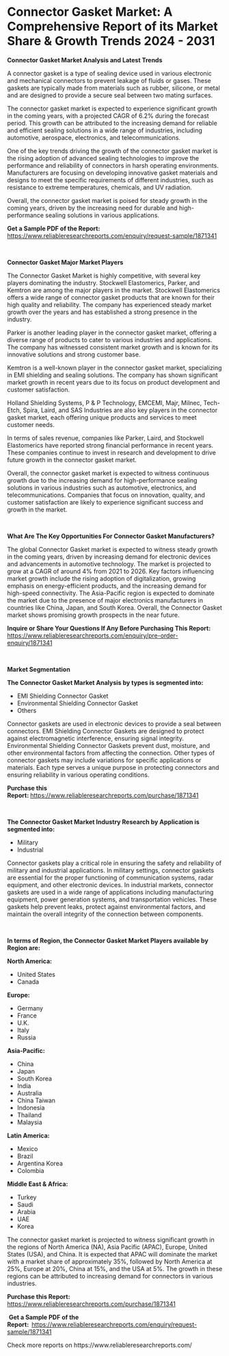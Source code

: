 <p><h1>Connector Gasket Market: A Comprehensive Report of its Market Share & Growth Trends 2024 - 2031</h1></p><p><strong>Connector Gasket Market Analysis and Latest Trends</strong></p>
<p><p>A connector gasket is a type of sealing device used in various electronic and mechanical connectors to prevent leakage of fluids or gases. These gaskets are typically made from materials such as rubber, silicone, or metal and are designed to provide a secure seal between two mating surfaces.</p><p>The connector gasket market is expected to experience significant growth in the coming years, with a projected CAGR of 6.2% during the forecast period. This growth can be attributed to the increasing demand for reliable and efficient sealing solutions in a wide range of industries, including automotive, aerospace, electronics, and telecommunications.</p><p>One of the key trends driving the growth of the connector gasket market is the rising adoption of advanced sealing technologies to improve the performance and reliability of connectors in harsh operating environments. Manufacturers are focusing on developing innovative gasket materials and designs to meet the specific requirements of different industries, such as resistance to extreme temperatures, chemicals, and UV radiation.</p><p>Overall, the connector gasket market is poised for steady growth in the coming years, driven by the increasing need for durable and high-performance sealing solutions in various applications.</p></p>
<p><strong>Get a Sample PDF of the Report:&nbsp;</strong> <a href="https://www.reliableresearchreports.com/enquiry/request-sample/1871341">https://www.reliableresearchreports.com/enquiry/request-sample/1871341</a></p>
<p>&nbsp;</p>
<p><strong>Connector Gasket Major Market Players</strong></p>
<p><p>The Connector Gasket Market is highly competitive, with several key players dominating the industry. Stockwell Elastomerics, Parker, and Kemtron are among the major players in the market. Stockwell Elastomerics offers a wide range of connector gasket products that are known for their high quality and reliability. The company has experienced steady market growth over the years and has established a strong presence in the industry.</p><p>Parker is another leading player in the connector gasket market, offering a diverse range of products to cater to various industries and applications. The company has witnessed consistent market growth and is known for its innovative solutions and strong customer base.</p><p>Kemtron is a well-known player in the connector gasket market, specializing in EMI shielding and sealing solutions. The company has shown significant market growth in recent years due to its focus on product development and customer satisfaction.</p><p>Holland Shielding Systems, P & P Technology, EMCEMI, Majr, Milnec, Tech-Etch, Spira, Laird, and SAS Industries are also key players in the connector gasket market, each offering unique products and services to meet customer needs.</p><p>In terms of sales revenue, companies like Parker, Laird, and Stockwell Elastomerics have reported strong financial performance in recent years. These companies continue to invest in research and development to drive future growth in the connector gasket market.</p><p>Overall, the connector gasket market is expected to witness continuous growth due to the increasing demand for high-performance sealing solutions in various industries such as automotive, electronics, and telecommunications. Companies that focus on innovation, quality, and customer satisfaction are likely to experience significant success and growth in the market.</p></p>
<p>&nbsp;</p>
<p><strong>What Are The Key Opportunities For Connector Gasket Manufacturers?</strong></p>
<p><p>The global Connector Gasket market is expected to witness steady growth in the coming years, driven by increasing demand for electronic devices and advancements in automotive technology. The market is projected to grow at a CAGR of around 4% from 2021 to 2026. Key factors influencing market growth include the rising adoption of digitalization, growing emphasis on energy-efficient products, and the increasing demand for high-speed connectivity. The Asia-Pacific region is expected to dominate the market due to the presence of major electronics manufacturers in countries like China, Japan, and South Korea. Overall, the Connector Gasket market shows promising growth prospects in the near future.</p></p>
<p><strong>Inquire or Share Your Questions If Any Before Purchasing This Report:</strong> <a href="https://www.reliableresearchreports.com/enquiry/pre-order-enquiry/1871341">https://www.reliableresearchreports.com/enquiry/pre-order-enquiry/1871341</a></p>
<p>&nbsp;</p>
<p><strong>Market Segmentation</strong></p>
<p><strong>The Connector Gasket Market Analysis by types is segmented into:</strong></p>
<p><ul><li>EMI Shielding Connector Gasket</li><li>Environmental Shielding Connector Gasket</li><li>Others</li></ul></p>
<p><p>Connector gaskets are used in electronic devices to provide a seal between connectors. EMI Shielding Connector Gaskets are designed to protect against electromagnetic interference, ensuring signal integrity. Environmental Shielding Connector Gaskets prevent dust, moisture, and other environmental factors from affecting the connection. Other types of connector gaskets may include variations for specific applications or materials. Each type serves a unique purpose in protecting connectors and ensuring reliability in various operating conditions.</p></p>
<p><strong>Purchase this Report:&nbsp;</strong><a href="https://www.reliableresearchreports.com/purchase/1871341">https://www.reliableresearchreports.com/purchase/1871341</a></p>
<p>&nbsp;</p>
<p><strong>The Connector Gasket Market Industry Research by Application is segmented into:</strong></p>
<p><ul><li>Military</li><li>Industrial</li></ul></p>
<p><p>Connector gaskets play a critical role in ensuring the safety and reliability of military and industrial applications. In military settings, connector gaskets are essential for the proper functioning of communication systems, radar equipment, and other electronic devices. In industrial markets, connector gaskets are used in a wide range of applications including manufacturing equipment, power generation systems, and transportation vehicles. These gaskets help prevent leaks, protect against environmental factors, and maintain the overall integrity of the connection between components.</p></p>
<p>&nbsp;</p>
<p><strong>In terms of Region, the Connector Gasket Market Players available by Region are:</strong></p>
<p>
    <p> <strong> North America: </strong>
        <ul>
            <li>United States</li>
            <li>Canada</li>
        </ul>
        </p> 
    <p> <strong> Europe: </strong>
        <ul>
            <li>Germany</li>
            <li>France</li>
            <li>U.K.</li>
            <li>Italy</li>
            <li>Russia</li>
        </ul>
        </p> 
    <p> <strong> Asia-Pacific: </strong>
        <ul>
            <li>China</li>
            <li>Japan</li>
            <li>South Korea</li>
            <li>India</li>
            <li>Australia</li>
            <li>China Taiwan</li>
            <li>Indonesia</li>
            <li>Thailand</li>
            <li>Malaysia</li>
        </ul>
        </p> 
    <p> <strong> Latin America: </strong>
        <ul>
            <li>Mexico</li>
            <li>Brazil</li>
            <li>Argentina Korea</li>
            <li>Colombia</li>
        </ul>
        </p> 
    <p> <strong> Middle East & Africa: </strong>
        <ul>
            <li>Turkey</li>
            <li>Saudi</li>
            <li>Arabia</li>
            <li>UAE</li>
            <li>Korea</li>
        </ul>
    </p>
    </p>
<p><p>The connector gasket market is projected to witness significant growth in the regions of North America (NA), Asia Pacific (APAC), Europe, United States (USA), and China. It is expected that APAC will dominate the market with a market share of approximately 35%, followed by North America at 25%, Europe at 20%, China at 15%, and the USA at 5%. The growth in these regions can be attributed to increasing demand for connectors in various industries.</p></p>
<p><strong>Purchase this Report: </strong><a href="https://www.reliableresearchreports.com/purchase/1871341">https://www.reliableresearchreports.com/purchase/1871341</a></p>
<p>&nbsp;<strong>Get a Sample PDF of the Report:&nbsp;&nbsp;</strong><a href="https://www.reliableresearchreports.com/enquiry/request-sample/1871341">https://www.reliableresearchreports.com/enquiry/request-sample/1871341</a></p>
<p><strong></strong></p>
<p>Check more reports on https://www.reliableresearchreports.com/</p>